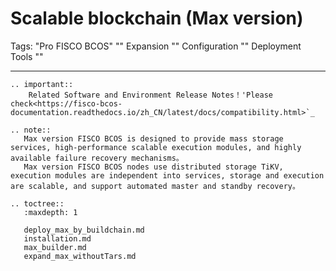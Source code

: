 # Scalable blockchain (Max version)


Tags: "Pro FISCO BCOS" "" Expansion "" Configuration "" Deployment Tools ""

------------

```eval_rst
.. important::
    Related Software and Environment Release Notes！'Please check<https://fisco-bcos-documentation.readthedocs.io/zh_CN/latest/docs/compatibility.html>`_
```

```eval_rst
.. note::
   Max version FISCO BCOS is designed to provide mass storage services, high-performance scalable execution modules, and highly available failure recovery mechanisms。
   Max version FISCO BCOS nodes use distributed storage TiKV, execution modules are independent into services, storage and execution are scalable, and support automated master and standby recovery。
```

```eval_rst
.. toctree::
   :maxdepth: 1

   deploy_max_by_buildchain.md
   installation.md
   max_builder.md
   expand_max_withoutTars.md
```
